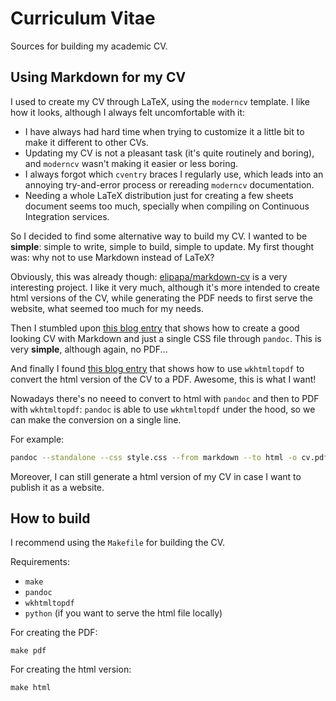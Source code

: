 # Curriculum Vitae

Sources for building my academic CV.

## Using Markdown for my CV

I used to create my CV through LaTeX, using the `moderncv` template.
I like how it looks, although I always felt uncomfortable with it:

- I have always had hard time when trying to customize it a little bit to make
  it different to other CVs.
- Updating my CV is not a pleasant task (it's quite routinely and boring), and
  `moderncv` wasn't making it easier or less boring.
- I always forgot which `cventry` braces I regularly use, which leads into an
  annoying try-and-error process or rereading `moderncv` documentation.
- Needing a whole LaTeX distribution just for creating a few sheets document
  seems too much, specially when compiling on Continuous Integration services.

So I decided to find some alternative way to build my CV.
I wanted to be **simple**: simple to write, simple to build, simple to update.
My first thought was: why not to use Markdown instead of LaTeX?


Obviously, this was already though:
[elipapa/markdown-cv](https://elipapa.github.io/markdown-cv/) is a very
interesting project.
I like it very much, although it's more intended to create html versions of the
CV, while generating the PDF needs to first serve the website, what seemed too
much for my needs.

Then I stumbled upon
[this blog entry](https://blog.chmd.fr/editing-a-cv-in-markdown-with-pandoc.html)
that shows how to create a good looking CV with Markdown and just a single CSS file
through `pandoc`. This is very **simple**, although again, no PDF...

And finally I found [this blog
entry](https://tuxtor.shekalug.org/creando-un-curriculum-con-markdown-pandoc-y-wkhtmltopdf/)
that shows how to use `wkhtmltopdf` to convert the html version of the CV to
a PDF. Awesome, this is what I want!

Nowadays there's no neeed to convert to html with `pandoc` and then to PDF with
`wkhtmltopdf`: `pandoc` is able to use `wkhtmltopdf` under the hood, so we can
make the conversion on a single line.

For example:
```bash
pandoc --standalone --css style.css --from markdown --to html -o cv.pdf cv.md
```

Moreover, I can still generate a html version of my CV in case I want to
publish it as a website.


## How to build

I recommend using the `Makefile` for building the CV.

Requirements:
- `make`
- `pandoc`
- `wkhtmltopdf`
- `python` (if you want to serve the html file locally)

For creating the PDF:

```
make pdf
```

For creating the html version:
```
make html
```
